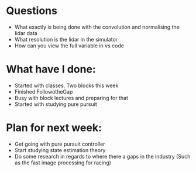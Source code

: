 # Questions
- What exactly is being done with the convolution and normalising the lidar data
- What resolution is the lidar in the simulator
- How can you view the full variable in vs code
# What have I done:
- Started with classes. Two blocks this week
- Finished FollowotheGap
- Busy with block lectures and preparing for that
- Started with studying pure pursuit

# Plan for next week:
 - Get going with pure pursuit controller
 - Start studying state estimation theory
 - Do some research in regards to where there a gaps in the industry (Such as the fast image processing for racing)
